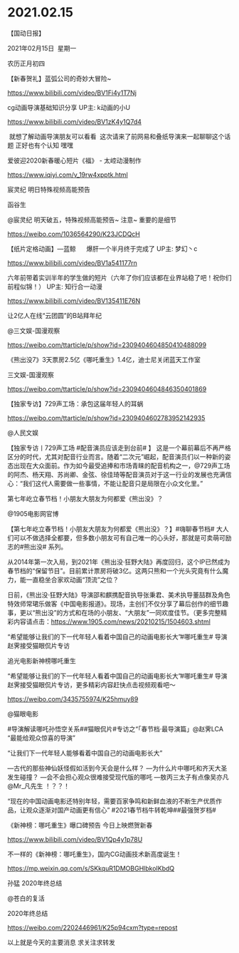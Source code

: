 ﻿#  2021.02.15
【国动日报】


2021年02月15日  星期一


农历正月初四


【新春贺礼】蓝弧公司的奇妙大冒险~

https://www.bilibili.com/video/BV1Fi4y1T7Nj








cg动画导演基础知识分享 UP主: k动画的小U

https://www.bilibili.com/video/BV1zK4y1Q7d4

 就想了解动画导演朋友可以看看  这次请来了前网易和叠纸导演来一起聊聊这个话题 正好也有个认知 嘿嘿


爱彼迎2020新春暖心短片《福》 - 太崆动漫制作

https://www.iqiyi.com/v_19rw4xpptk.html

宸灵纪 明日特殊视频高能预告


函谷生               


@宸灵纪 明天破五，特殊视频高能预告~ 注意~ 重要的是细节

https://weibo.com/1036564290/K23JCDQcH




【纸片定格动画】—蓝鲸      爆肝一个半月终于完成了 UP主: 梦幻丶c

https://www.bilibili.com/video/BV1a541177rn




六年前带着实训半年的学生做的短片（六年了你们应该都在业界站稳了吧！祝你们前程似锦！） UP主: 知行合一动漫

https://www.bilibili.com/video/BV135411E76N




让2亿人在线“云团圆”的B站拜年纪

@三文娱-国漫观察    


https://weibo.com/ttarticle/p/show?id=2309404604850410488099

《熊出没7》3天票房2.5亿《哪吒重生》1.4亿，迪士尼关闭蓝天工作室


三文娱-国漫观察

https://weibo.com/ttarticle/p/show?id=2309404604846350401869


【独家专访】729声工场：承包这届年轻人的耳蜗

https://weibo.com/ttarticle/p/show?id=2309404602783952142935

@人民文娱

【独家专访丨729声工场 #配音演员应该走到台前# 】
这是一个幕前幕后不再严格区分的时代，尤其对配音行业而言。随着“二次元”崛起，配音演员们以一种新的姿态出现在大众面前。作为如今最受追捧和市场青睐的配音机构之一，@729声工场 的阿杰、杨天翔、苏尚卿、金弦、徐佳琦等配音演员对于这一行业的发展也充满信心：“我们这代人需要做一些事情，不能让配音只是局限在小众文化里。”

第七年屹立春节档！小朋友大朋友为何都爱《熊出没》？

@1905电影网官博                            

【第七年屹立春节档！小朋友大朋友为何都爱《熊出没》？】#嗨聊春节档# 大人们可以不做选择全都要，但多数小朋友可有自己唯一的心头好，那就是可卖萌可励志的#熊出没# 系列。

从2014年第一次入局，到2021年《熊出没·狂野大陆》再度回归，这个IP已然成为春节档的“保留节目”。目前累计票房将破3亿。这两只熊和一个光头究竟有什么魔力，能一直稳坐合家欢动画“顶流”之位？

日前，《熊出没·狂野大陆》导演邵和麒携配音执导张秉君、美术执导董喆群及角色特效师常珺乐做客《中国电影报道》。现场，主创们不仅分享了幕后创作的细节趣事，更以“熊出没”的方式和在场的小朋友、“大朋友”一同欢度佳节。（更多完整精彩内容请点击：https://www.1905.com/news/20210215/1504603.shtml

“希望能够让我们的下一代年轻人看着中国自己的动画电影长大”#哪吒重生# 导演赵霁接受猫眼侃片专访 


追光电影新神榜哪吒重生     


“希望能够让我们的下一代年轻人看着中国自己的动画电影长大”#哪吒重生# 导演赵霁接受猫眼侃片专访，更多精彩内容赶快点击视频观看吧～


https://weibo.com/3435755974/K25hmuy89

@猫眼电影                            

#导演解读哪吒孙悟空关系##猫眼侃片#专访之“「春节档·最导演篇」@赵霁LCA “最能给观众惊喜的导演”

“让我们下一代年轻人能够看着中国自己的动画电影长大”

—古代的那些神仙妖怪假如活到今天会是什么样？
—为什么片中哪吒和齐天大圣发生碰撞？
—会不会担心观众很难接受现代版的哪吒
—敖丙三太子有点像吴亦凡@Mr_凡先生 ！？？！

“现在的中国动画电影还特别年轻，需要百家争鸣和新鲜血液的不断生产优质作品，让观众逐渐对国产动画更有信心”
#2021春节档牛转乾坤##最强贺岁档#




《新神榜：哪吒重生》曝口碑预告 今日上映燃贺新春

https://www.bilibili.com/video/BV1Qp4y1p78U







不一样的《新神榜：哪吒重生》，国内CG动画技术新高度诞生！

https://mp.weixin.qq.com/s/SKkquR1DMOBGHlbkoIKbdQ




孙猛 2020年终总结


@苍白的复活   


2020年终总结

https://weibo.com/2202446961/K25p94cxm?type=repost




以上就是今天的主要消息
求关注求转发






















